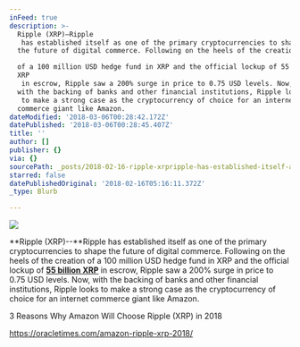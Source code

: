 ```yaml
---
inFeed: true
description: >-
  Ripple (XRP)–Ripple
   has established itself as one of the primary cryptocurrencies to shape 
  the future of digital commerce. Following on the heels of the creation 

  of a 100 million USD hedge fund in XRP and the official lockup of 55 billion
  XRP
   in escrow, Ripple saw a 200% surge in price to 0.75 USD levels. Now, 
  with the backing of banks and other financial institutions, Ripple looks
   to make a strong case as the cryptocurrency of choice for an internet 
  commerce giant like Amazon.
dateModified: '2018-03-06T00:28:42.172Z'
datePublished: '2018-03-06T00:28:45.407Z'
title: ''
author: []
publisher: {}
via: {}
sourcePath: _posts/2018-02-16-ripple-xrpripple-has-established-itself-as-one-of-the-pr.md
starred: false
datePublishedOriginal: '2018-02-16T05:16:11.372Z'
_type: Blurb

---
```

![](https://the-grid-user-content.s3-us-west-2.amazonaws.com/c11d11c0-a1af-4049-8e1d-b6ac3a78a3dd.jpg)

**Ripple (XRP)--**Ripple
has established itself as one of the primary cryptocurrencies to shape 
the future of digital commerce. Following on the heels of the creation 
of a 100 million USD hedge fund in XRP and the official lockup of **[55 billion XRP][0]**
in escrow, Ripple saw a 200% surge in price to 0.75 USD levels. Now, 
with the backing of banks and other financial institutions, Ripple looks
to make a strong case as the cryptocurrency of choice for an internet 
commerce giant like Amazon.

3 Reasons Why Amazon Will Choose Ripple (XRP) in 2018

https://oracletimes.com/amazon-ripple-xrp-2018/

[0]: https://www.cryptoninjas.net/2017/12/08/ripples-55-billion-xrp-lockup-complete/